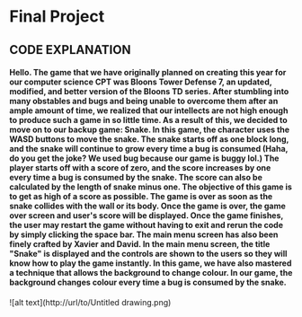 # Final Project

## CODE EXPLANATION

#### Hello. The game that we have originally planned on creating this year for our computer science CPT was Bloons Tower Defense 7, an updated, modified, and better version of the Bloons TD series. After stumbling into many obstables and bugs and being unable to overcome them after an ample amount of time, we realized that our intellects are not high enough to produce such a game in so little time. As a result of this, we decided to move on to our backup game: Snake. In this game, the character uses the WASD buttons to move the snake. The snake starts off as one block long, and the snake will continue to grow every time a bug is consumed (Haha, do you get the joke? We used bug because our game is buggy lol.) The player starts off with a score of zero, and the score increases by one every time a bug is consumed by the snake. The score can also be calculated by the length of snake minus one. The objective of this game is to get as high of a score as possible. The game is over as soon as the snake collides with the wall or its body. Once the game is over, the game over screen and user's score will be displayed. Once the game finishes, the user may restart the game without having to exit and rerun the code by simply clicking the space bar. The main menu screen has also been finely crafted by Xavier and David. In the main menu screen, the title "Snake" is displayed and the controls are shown to the users so they will know how to play the game instantly. In this game, we have also mastered a technique that allows the background to change colour. In our game, the background changes colour every time a bug is consumed by the snake.

![alt text](http://url/to/Untitled drawing.png)
